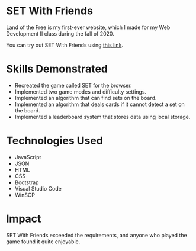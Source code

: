 # SET With Friends
Land of the Free is my first-ever website, which I made for my Web Development II class during the fall of 2020.

You can try out SET With Friends using [this link](https://people.inf.elte.hu/gshkd4/pages/games/set-with-friends/).

# Skills Demonstrated
* Recreated the game called SET for the browser.
* Implemented two game modes and difficulty settings.
* Implemented an algorithm that can find sets on the board.
* Implemented an algorithm that deals cards if it cannot detect a set on the board.
* Implemented a leaderboard system that stores data using local storage.

# Technologies Used
* JavaScript
* JSON
* HTML
* CSS
* Bootstrap
* Visual Studio Code
* WinSCP

# Impact
SET With Friends exceeded the requirements, and anyone who played the game found it quite enjoyable.
